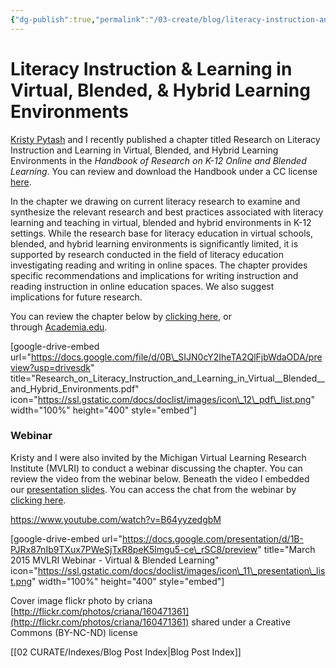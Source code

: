 ```yaml
---
{"dg-publish":true,"permalink":"/03-create/blog/literacy-instruction-and-learning-in-virtual-blended-and-hybrid-learning-environments/","title":"Literacy Instruction & Learning in Virtual, Blended, & Hybrid Learning Environments","tags":["blended-learning","hybrid-learning","mooc","virtual-learning"]}
---
```


# Literacy Instruction & Learning in Virtual, Blended, & Hybrid Learning Environments

[Kristy Pytash](https://twitter.com/kpytash) and I recently published a chapter titled Research on Literacy Instruction and Learning in Virtual, Blended, and Hybrid Learning Environments in the _Handbook of Research on K-12 Online and Blended Learning_. You can review and download the Handbook under a CC license [here](http://press.etc.cmu.edu/content/handbook-research-k-12-online-and-blended-learning-0).

In the chapter we drawing on current literacy research to examine and synthesize the relevant research and best practices associated with literacy learning and teaching in virtual, blended and hybrid environments in K-12 settings. While the research base for literacy education in virtual schools, blended, and hybrid learning environments is significantly limited, it is supported by research conducted in the field of literacy education investigating reading and writing in online spaces. The chapter provides specific recommendations and implications for writing instruction and reading instruction in online education spaces. We also suggest implications for future research.

You can review the chapter below by [clicking here](https://drive.google.com/file/d/0B_SIJN0cY2IheTA2QlFjbWdaODA/view?usp=sharing), or through [Academia.edu](https://www.academia.edu/10311760/Research_on_Literacy_Instruction_and_Learning_in_Virtual_Blended_and_Hybrid_Learning_Environments).

\[google-drive-embed url="https://docs.google.com/file/d/0B\_SIJN0cY2IheTA2QlFjbWdaODA/preview?usp=drivesdk" title="Research\_on\_Literacy\_Instruction\_and\_Learning\_in\_Virtual\_\_Blended\_\_and\_Hybrid\_Environments.pdf" icon="https://ssl.gstatic.com/docs/doclist/images/icon\_12\_pdf\_list.png" width="100%" height="400" style="embed"\]

### Webinar

Kristy and I were also invited by the Michigan Virtual Learning Research Institute (MVLRI) to conduct a webinar discussing the chapter. You can review the video from the webinar below. Beneath the video I embedded our [presentation slides](https://docs.google.com/presentation/d/1B-PJRx87nIb9TXux7PWeSjTxR8peK5lmgu5-ce_rSC8/edit?usp=sharing). You can access the chat from the webinar by [clicking here](https://www.scribd.com/doc/260501803/Chat-2015-03-11-Research-on-Literacy-Instruction-and-Learning-in-Virtual-Blended-and-Hybrid-Environments#scribd).

https://www.youtube.com/watch?v=B64yyzedgbM

\[google-drive-embed url="https://docs.google.com/presentation/d/1B-PJRx87nIb9TXux7PWeSjTxR8peK5lmgu5-ce\_rSC8/preview" title="March 2015 MVLRI Webinar - Virtual & Blended Learning" icon="https://ssl.gstatic.com/docs/doclist/images/icon\_11\_presentation\_list.png" width="100%" height="400" style="embed"\]

Cover image flickr photo by criana [http://flickr.com/photos/criana/160471361](http://flickr.com/photos/criana/160471361) shared under a Creative Commons (BY-NC-ND) license

[[02 CURATE/Indexes/Blog Post Index\|Blog Post Index]]